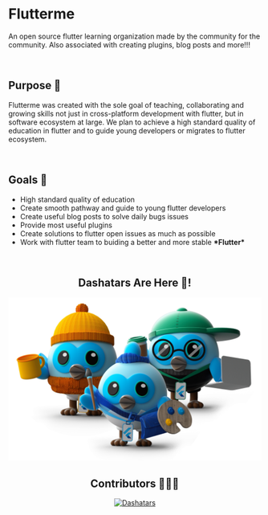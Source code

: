 <h1>Flutterme</h1>
<p>
  An open source flutter learning organization made by the community for the community. Also associated with creating plugins, blog posts and more!!!
</p>

<br>

<h2>Purpose 📝</h2>
<p>
  Flutterme was created with the sole goal of teaching, collaborating and growing skills not just in cross-platform development with flutter, but
  in software ecosystem at large. We plan to achieve a high standard quality of education in flutter and to guide young developers or migrates to flutter
  ecosystem.
</p>

<br>

<h2>Goals 🥅</h2>
<ul>
  <li>High standard quality of education</li>
  <li>Create smooth pathway and guide to young flutter developers</li>
  <li>Create useful blog posts to solve daily bugs issues</li>
  <li>Provide most useful plugins</li>
  <li>Create solutions to flutter open issues as much as possible</li>
  <li>Work with flutter team to buiding a better and more stable <b>*Flutter*</b></li>
</ul>

<br>

<div align="center">
  <h2>Dashatars Are Here 🥳!</h2>
  <img src="https://raw.githubusercontent.com/fluttermeorg/.github/main/profile/dashatars.png" alt="Dashatars"/>
</div>

<div align="center">
  <h2>Contributors 🧑‍🤝‍🧑</h2>
  <a href="https://github.com/fluttermeorg/flutterme_website/graphs/contributors">
    <img src="https://contrib.rocks/image?repo=fluttermeorg/flutterme_website" alt="Dashatars"/>
  </a>
</div>
